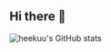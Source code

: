 ## Hi there 👋
 ![heekuu's  GitHub stats](https://github-readme-stats.vercel.app/api?username=heekuukuu&show_icons=true&theme=transparent)
<!--
**heekuukuu/heekuukuu** is a ✨ _special_ ✨ repository because its `README.md` (this file) appears on your GitHub profile.

Here are some ideas to get you started:

- 🔭 I’m currently working on ...
- 🌱 I’m currently learning ...
- 👯 I’m looking to collaborate on ...
- 🤔 I’m looking for help with ...
- 💬 Ask me about ...
- 📫 How to reach me: ...
- 😄 Pronouns: ...
- ⚡ Fun fact: ...
-->
